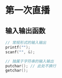 # 第一次直播

## 输入输出函数

```c
// 常规形式的输入输出
printf("");
scanf("", &);

// 独属于字符串的输入输出
putchar(); // 此处不换行
getchar();
```

